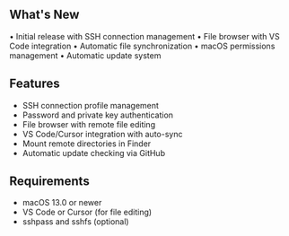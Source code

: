 ## What's New

• Initial release with SSH connection management
• File browser with VS Code integration
• Automatic file synchronization
• macOS permissions management
• Automatic update system

## Features

- SSH connection profile management
- Password and private key authentication
- File browser with remote file editing
- VS Code/Cursor integration with auto-sync
- Mount remote directories in Finder
- Automatic update checking via GitHub

## Requirements

- macOS 13.0 or newer
- VS Code or Cursor (for file editing)
- sshpass and sshfs (optional)
